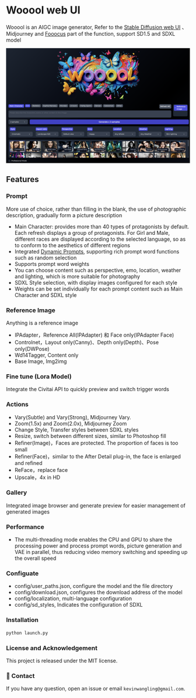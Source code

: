 # Wooool web UI

Wooool is an AIGC image generator, Refer to the [Stable Diffusion web UI](https://github.com/AUTOMATIC1111/stable-diffusion-webui) 、Midjourney and [Fooocus](https://github.com/lllyasviel/Fooocus) part of the function, support SD1.5 and SDXL model

![](screenshot.png)

## Features

### Prompt
More use of choice, rather than filling in the blank, the use of photographic description, gradually form a picture description
- Main Character: provides more than 40 types of protagonists by default. Each refresh displays a group of protagonists. For Girl and Male, different races are displayed according to the selected language, so as to conform to the aesthetics of different regions
- Integrated [Dynamic Prompts](https://github.com/adieyal/dynamicprompts), supporting rich prompt word functions such as random selection
- Supports prompt word weights
- You can choose content such as perspective, emo, location, weather and lighting, which is more suitable for photography
- SDXL Style selection, with display images configured for each style
- Weights can be set individually for each prompt content such as Main Character and SDXL style

### Reference Image
Anything is a reference image
- IPAdapter，Reference All(IPAdapter) 和 Face only(IPAdapter Face)
- Controlnet，Layout only(Canny)、Depth only(Depth)、Pose only(DWPose)
- Wd14Tagger, Content only
- Base Image, Img2img

### Fine tune (Lora Model)
Integrate the Civitai API to quickly preview and switch trigger words

### Actions
- Vary(Subtle) and Vary(Strong), Midjourney Vary.
- Zoom(1.5x) and Zoom(2.0x), Midjourney Zoom
- Change Style, Transfer styles between SDXL styles
- Resize, switch between different sizes, similar to Photoshop fill
- Refiner(Image)，Faces are protected. The proportion of faces is too small
- Refiner(Face)，similar to the After Detail plug-in, the face is enlarged and refined
- ReFace，replace face
- Upscale，4x in HD

### Gallery
Integrated image browser and generate preview for easier management of generated images

### Performance
- The multi-threading mode enables the CPU and GPU to share the processing power and process prompt words, picture generation and VAE in parallel, thus reducing video memory switching and speeding up the overall speed

### Configuate
- config/user_paths.json, configure the model and the file directory
- config/download.json, configures the download address of the model
- config/localization, multi-language configuration
- config/sd_styles, Indicates the configuration of SDXL

### Installation

```bash
python launch.py
```

### License and Acknowledgement

This project is released under the MIT license.

### :e-mail: Contact

If you have any question, open an issue or email `kevinwangling@gmail.com`.